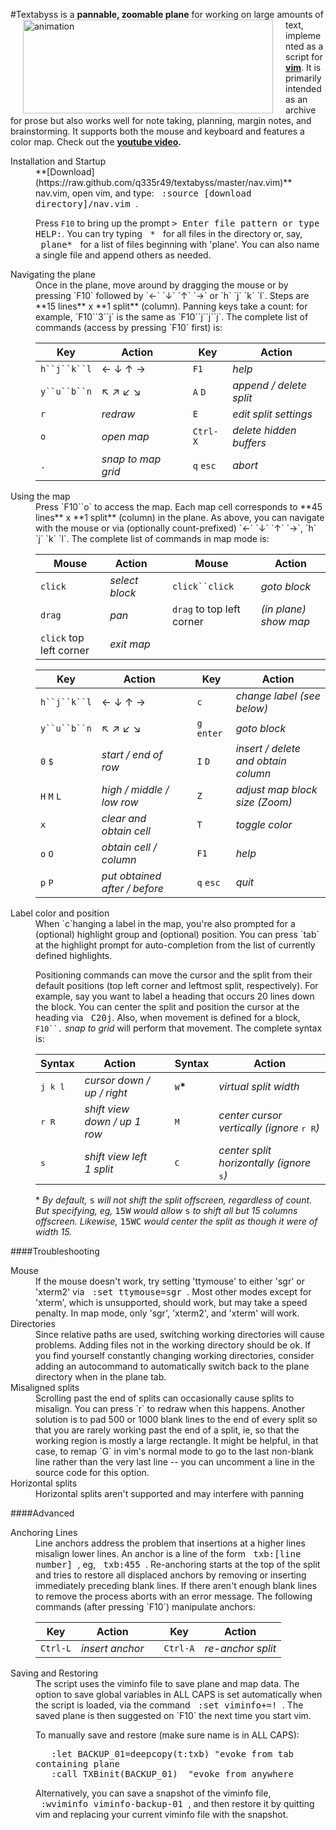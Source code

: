 #Textabyss
<img hspace='20' align='left' src="https://raw.github.com/q335r49/textabyss/gh-pages/images/textabyss-animation-optimized.gif" width="400" height="150" alt="animation"/>
is a **pannable, zoomable plane** for working on large amounts of text, implemented as a script for **[vim](http://www.vim.org)**. It is primarily intended as an archive for prose but also works well for note taking, planning, margin notes, and brainstorming. It supports both the mouse and keyboard and features a color map. Check out the **[youtube video](http://www.youtube.com/watch?v=xkED6Mv_4bc).**

<dl>
<dt>Installation and Startup</dt>
<dd>**[Download](https://raw.github.com/q335r49/textabyss/master/nav.vim)** nav.vim, open vim, and type: <samp>&nbsp;:source [download directory]/nav.vim&nbsp;</samp>.

Press `F10` to bring up the prompt <samp>>&nbsp;Enter file pattern or type HELP:</samp>. You can try typing <samp>&nbsp;\*&nbsp;</samp> for all files in the directory or, say, <samp>&nbsp;plane*&nbsp;</samp>   for a list of files beginning with 'plane'. You can also name a single file and append others as needed.</dd>

<dt>Navigating the plane</dt>
<dd>Once in the plane, move around by dragging the mouse or by pressing `F10` followed by `←` `↓` `↑` `→` or `h` `j` `k` `l`. Steps are **15 lines** x **1 split** (column). Panning keys take a count: for example, `F10``3``j` is the same as `F10``j``j``j`. The complete list of commands (access by pressing `F10` first) is: 

Key | Action | | Key | Action
----- | ----- | --- | --- | ---
`h``j``k``l`| ← ↓ ↑ → | | `F1` | *help*
`y``u``b``n`| ↖ ↗ ↙ ↘  ||`A` `D` | *append / delete split*
`r`  | *redraw*    | | `E`|*edit split settings* 
`o` | *open map* | | `Ctrl-X`| *delete hidden buffers*
`.` | *snap to map grid* | |`q` `esc` | *abort*
</dd>

<dt>Using the map</dt>
<dd>Press `F10``o` to access the map. Each map cell corresponds to **45 lines** x **1 split** (column) in the plane. As above, you can navigate with the mouse or via (optionally count-prefixed) `←` `↓` `↑` `→`, `h` `j` `k` `l`. The complete list of commands in map mode is:

Mouse | Action | | Mouse | Action
--- | --- | --- | --- | ---
`click`|*select block*||`click``click`|*goto block*
`drag` | *pan* | | `drag` to top left corner | *(in plane) show map*
`click` top left corner|*exit map*|||

Key | Action | | Key | Action
--- | --- | --- | --- | ---
`h``j``k``l` | ← ↓ ↑ → | | `c` | *change label (see below)*
`y``u``b``n` | ↖ ↗ ↙ ↘  | | `g` `enter` | *goto block* 
`0` `$` | *start / end of row* | | `I` `D` | *insert / delete and obtain column*
`H` `M` `L` | *high / middle / low row* | | `Z` | *adjust map block size (Zoom)*
`x` | *clear and obtain cell* | | `T` | *toggle color*
`o` `O` | *obtain cell / column*| | `F1` |*help*
`p` `P` | *put obtained after / before*| |`q` `esc`|*quit*

<dt>Label color and position
<dd>When `c`hanging a label in the map, you're also prompted for a (optional) highlight group and (optional) position. You can press `tab` at the highlight prompt for auto-completion from the list of currently defined highlights.

Positioning commands can move the cursor and the split from their default positions (top left corner and leftmost split, respectively). For example, say you want to label a heading that occurs 20 lines down the block. You can center the split and position the cursor at the heading via <samp>&nbsp;C20j</samp>. Also, when movement is defined for a block, `F10``.` *snap to grid* will perform that movement. The complete syntax is:

Syntax | Action | | Syntax | Action
--- | --- | --- | --- | ---
<samp>j k l</samp>|*cursor down / up / right*| |<samp>W</samp>__*__ | *virtual split width*
<samp>r R</samp>|*shift view down / up 1 row*| |<samp>M</samp> | *center cursor vertically (ignore* <samp>r R</samp>*)*
<samp>s</samp>|*shift view left 1 split*| |<samp>C</samp> | *center split horizontally (ignore* <samp>s</samp>*)*
\* _By default,_ <samp>s</samp> _will not shift the split offscreen, regardless of count. But specifying, eg,_ <samp>15W</samp> _would allow_ <samp>s</samp> _to shift all but 15 columns offscreen. Likewise,_ <samp>15WC</samp> _would center the split as though it were of width 15._
</dd>

####Troubleshooting
<dl>
<dt>Mouse</dt>
<dd>If the mouse doesn't work, try setting 'ttymouse' to either 'sgr' or 'xterm2' via <samp>&nbsp;:set ttymouse=sgr&nbsp;</samp>. Most other modes except for 'xterm', which is unsupported, should work, but may take a speed penalty. In map mode, only 'sgr', 'xterm2', and 'xterm' will work.
<dt>Directories</dt>
<dd>Since relative paths are used, switching working directories will cause problems. Adding files not in the working directory should be ok. If you find yourself constantly changing working directories, consider adding an autocommand to automatically switch back to the plane directory when in the plane tab.</dd>
<dt>Misaligned splits</dt>
<dd>Scrolling past the end of splits can occasionally cause splits to misalign. You can press `r` to redraw when this happens. Another solution is to pad 500 or 1000 blank lines to the end of every split so that you are rarely working past the end of a split, ie, so that the working region is mostly a large rectangle. It might be helpful, in that case, to remap `G` in vim's normal mode to go to the last non-blank line rather than the very last line -- you can uncomment a line in the source code for this option.</dd>
<dt>Horizontal splits</dt>
<dd>Horizontal splits aren't supported and may interfere with panning</dd>
<dl>

####Advanced 
<dt>Anchoring Lines</dt>
<dd>Line anchors address the problem that insertions at a higher lines misalign lower lines. An anchor is a line of the form <samp>&nbsp;txb:[line number]&nbsp;</samp>, eg, <samp>&nbsp;txb:455&nbsp;</samp>. Re-anchoring starts at the top of the split and tries to restore all displaced anchors by removing or inserting immediately preceding blank lines. If there aren't enough blank lines to remove the process aborts with an error message. The following commands (after pressing `F10`)  manipulate anchors:

Key | Action | | Key | Action
--- | --- | --- | --- | ---
`Ctrl-L` | *insert anchor* | | `Ctrl-A` | *re-anchor split*
</dd>

<dt>Saving and Restoring</dt>
<dd>The script uses the viminfo file to save plane and map data. The option to save global variables in ALL CAPS is set automatically when the script is loaded, via the command <samp>&nbsp;:set viminfo+=!&nbsp;</samp>. The saved plane is then suggested on `F10` the next time you start vim.

To manually save and restore (make sure name is in ALL CAPS):

<samp>&nbsp;&nbsp;&nbsp;:let BACKUP_01=deepcopy(t:txb)&nbsp;"evoke from tab containing plane</samp>  
<samp>&nbsp;&nbsp;&nbsp;:call TXBinit(BACKUP_01)&nbsp;&nbsp;"evoke from anywhere</samp>

Alternatively, you can save a snapshot of the viminfo file, <samp>&nbsp;:wviminfo viminfo-backup-01&nbsp;</samp>, and then restore it by quitting vim and replacing your current viminfo file with the snapshot.</dd>
